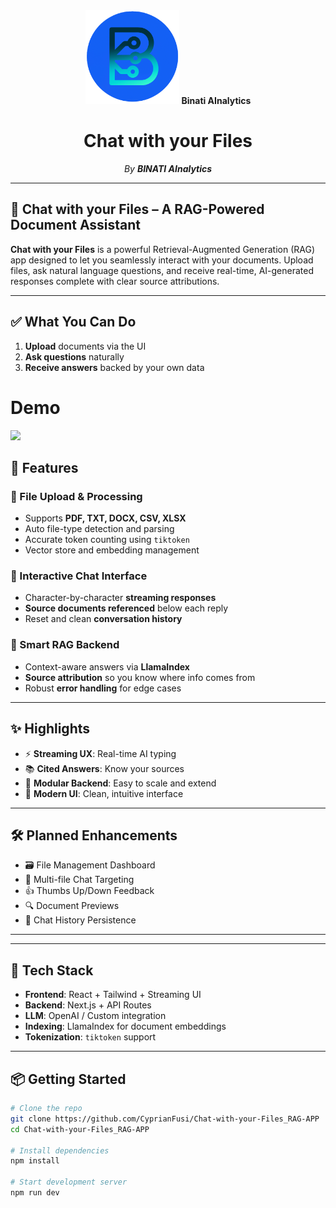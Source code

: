 <div align="center">
  <img src="https://raw.githubusercontent.com/CyprianFusi/Chat-with-your-Files_RAG-APP/main/public/binati_logo.png" alt="BINATI AI Logo" width="150"/> <strong>Binati AInalytics</strong>

  # Chat with your Files

  _By **BINATI AInalytics**_
</div>

---

## 🧠 Chat with your Files – A RAG-Powered Document Assistant

**Chat with your Files** is a powerful Retrieval-Augmented Generation (RAG) app designed to let you seamlessly interact with your documents. Upload files, ask natural language questions, and receive real-time, AI-generated responses complete with clear source attributions.

---
## ✅ What You Can Do
1. **Upload** documents via the UI
2. **Ask questions** naturally
3. **Receive answers** backed by your own data

# Demo
![](public/demo_long.gif)

## 🚀 Features

### 📂 File Upload & Processing
- Supports **PDF, TXT, DOCX, CSV, XLSX**
- Auto file-type detection and parsing
- Accurate token counting using `tiktoken`
- Vector store and embedding management

### 💬 Interactive Chat Interface
- Character-by-character **streaming responses**
- **Source documents referenced** below each reply
- Reset and clean **conversation history**

### 🧠 Smart RAG Backend
- Context-aware answers via **LlamaIndex**
- **Source attribution** so you know where info comes from
- Robust **error handling** for edge cases

---

## ✨ Highlights
- ⚡ **Streaming UX**: Real-time AI typing
- 📚 **Cited Answers**: Know your sources
- 🧩 **Modular Backend**: Easy to scale and extend
- 🎨 **Modern UI**: Clean, intuitive interface

---

## 🛠 Planned Enhancements
- 🗃 File Management Dashboard
- 📁 Multi-file Chat Targeting
- 👍 Thumbs Up/Down Feedback
- 🔍 Document Previews
- 💬 Chat History Persistence

---

---

## 🧰 Tech Stack
- **Frontend**: React + Tailwind + Streaming UI
- **Backend**: Next.js + API Routes
- **LLM**: OpenAI / Custom integration
- **Indexing**: LlamaIndex for document embeddings
- **Tokenization**: `tiktoken` support

---

## 📦 Getting Started

```bash
# Clone the repo
git clone https://github.com/CyprianFusi/Chat-with-your-Files_RAG-APP
cd Chat-with-your-Files_RAG-APP

# Install dependencies
npm install

# Start development server
npm run dev
